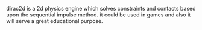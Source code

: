 dirac2d is a 2d physics engine which solves constraints and contacts based upon the sequential impulse method. it could be used in games and also it will serve a great educational purpose.